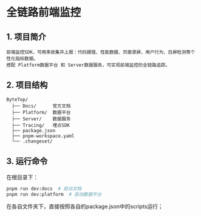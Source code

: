 # 全链路前端监控

## 1. 项目简介

```
前端监控SDK，可用来收集并上报：代码报错、性能数据、页面录屏、用户行为、白屏检测等个性化指标数据。
搭配 Platform数据平台 和 Server数据服务，可实现前端监控的全链路追踪。
```

## 2. 项目结构

```
ByteTop/
  ├── Docs/      官方文档
  ├── Platform/  数据平台
  ├── Server/    数据服务
  ├── Tracing/   埋点SDK
  ├── package.json
  ├── pnpm-workspace.yaml
  └── .changeset/
```

## 3. 运行命令


在根目录下：
```sh
pnpm run dev:docs  # 启动文档
pnpm run dev:platform  # 启动数据平台
```

在各自文件夹下，直接按照各自的package.json中的scripts运行；